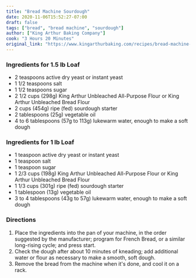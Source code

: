 ```yaml
---
title: "Bread Machine Sourdough"
date: 2020-11-06T15:52:27-07:00
draft: false
tags: ["bread", "bread machine", "sourdough"]
author: ["King Arthur Baking Company"]
cook: "3 Hours 20 Minutes"
original_link: "https://www.kingarthurbaking.com/recipes/bread-machine-sourdough-bread-recipe"
---
```


### Ingredients for 1.5 lb Loaf

- 2 teaspoons active dry yeast or instant yeast
- 1 1/2 teaspoons salt
- 1 1/2 teaspoons sugar
- 2 1/2 cups (298g) King Arthur Unbleached All-Purpose Flour or King Arthur Unbleached Bread Flour
- 2 cups (454g) ripe (fed) sourdough starter
- 2 tablespoons (25g) vegetable oil
- 4 to 6 tablespoons (57g to 113g) lukewarm water, enough to make a soft dough

### Ingredients for 1 lb Loaf

- 1 teaspoon active dry yeast or instant yeast
- 1 teaspoon salt
- 1 teaspoon sugar
- 1 2/3 cups (198g) King Arthur Unbleached All-Purpose Flour or King Arthur Unbleached Bread Flour
- 1 1/3 cups (301g) ripe (fed) sourdough starter
- 1 tablespoon (13g) vegetable oil
- 3 to 4 tablespoons (43g to 57g) lukewarm water, enough to make a soft dough

### Directions

1. Place the ingredients into the pan of your machine, in the order suggested by the manufacturer; program for French Bread, or a similar long-rising cycle; and press start.
1. Check the dough after about 10 minutes of kneading; add additional water or flour as necessary to make a smooth, soft dough.
1. Remove the bread from the machine when it's done, and cool it on a rack.
